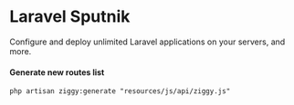 # Laravel Sputnik

Configure and deploy unlimited Laravel applications on your servers, and more.

#### Generate new routes list
`php artisan ziggy:generate "resources/js/api/ziggy.js"`